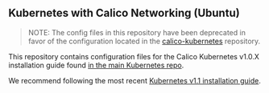 Kubernetes with Calico Networking (Ubuntu)
------------------------------------------------
> NOTE: The config files in this repository have been deprecated in favor of the configuration located in the [calico-kubernetes](https://github.com/projectcalico/calico-kubernetes/tree/master/config) repository.

This repository contains configuration files for the Calico Kubernetes v1.0.X installation guide found [in the main Kubernetes repo](https://github.com/kubernetes/kubernetes/blob/release-1.0/docs/getting-started-guides/ubuntu-calico.md).

We recommend following the most recent [Kubernetes v1.1 installation guide]().
